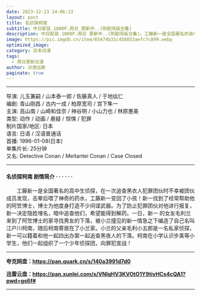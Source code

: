```yaml
---
date: 2023-12-23 14:06:13
layout: post
title: 名侦探柯南
subtitle: 中日配音.1080P.周日 更新中..(附剧场版合集)
description: 中日配音.1080P.周日 更新中..(附剧场版合集)。工藤新一是全国著名的高中生侦探，在一次追查黑衣人犯罪团伙时不幸被团伙成员发现，击晕后喂了神奇的药水，工藤新一变回了小孩！新一找到了经常帮助他的阿笠博士，博士为他度身打造不少间谍武器...
image: https://pic.imgdb.cn/item/65474b31c458853aefc7c899.webp
optimized_image: 
category: 日本动漫
tags:
  - 周日更新日漫
author: 对酒当歌
paginate: true
---
```


---

导演: 儿玉兼嗣 / 山本泰一郎 / 佐藤真人 / 于地纮仁  
编剧: 青山刚昌 / 古内一成 / 柏原宽司 / 宫下隼一  
主演: 高山南 / 山崎和佳奈 / 神谷明 / 小山力也 / 林原惠美  
类型: 动作 / 动画 / 悬疑 / 惊悚 / 犯罪  
制片国家/地区: 日本  
语言: 日语 /  汉语普通话  
首播: 1996-01-08(日本)  
单集片长: 25分钟  
又名: Detective Conan / Meitantei Conan / Case Closed  

---

#### 名侦探柯南 剧情简介 · · · · · ·

　　工藤新一是全国著名的高中生侦探，在一次追查黑衣人犯罪团伙时不幸被团伙成员发现，击晕后喂了神奇的药水，工藤新一变回了小孩！新一找到了经常帮助他的阿笠博士，博士为他度身打造不少间谍武器。为了防止犯罪团伙对他进行报复，新一决定隐姓埋名，暗中追查他们，希望能得到解药。一日，新一 的女友毛利兰来到了阿笠博士的家寻找男友的下落，被小兰撞见的新一情急之下编造了自己名叫江户川柯南，随后柯南寄居在了小兰家。小兰的父亲毛利小五郎是一名私家侦探，新一可以籍着和他一起四出办案一起追查黑夜人的下落。柯南在小学认识步美等小学生，他们一起组织了一个少年侦探团，向罪犯宣战！

---

**夸克网盘：<https://pan.quark.cn/s/140a3991d7d0>**

**迅雷云盘：<https://pan.xunlei.com/s/VNlqHV3KVOtO1Y9tivHCs4cQA1?pwd=gs6f#>**

---
